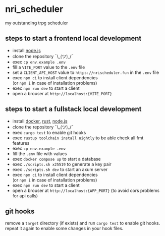 # nri_scheduler
my outstanding trpg scheduler

## steps to start a frontend local development
- install [node.js](https://nodejs.org/en)
- clone the repository ¯\\\_(ツ)_/¯
- exec `cp env.example .env`
- fill a `VITE_PORT` value to the `.env` file
- set a `CLIENT_API_HOST` value to `https://nrischeduler.fun` in the `.env` file
- exec `npm ci` to install client dependencies  
  (or `npm i` in case of installation problems)
- exec `npm run dev` to start a client
- open a brouser at `http://localhost:{VITE_PORT}`

## steps to start a fullstack local development
- install [docker](https://docs.docker.com), [rust](https://www.rust-lang.org/tools/install), [node.js](https://nodejs.org/en)
- clone the repository ¯\\\_(ツ)_/¯
- exec `cargo test` to enable git hooks
- exec `rustup toolchain install nightly` to be able check all fmt features
- exec `cp env.example .env`
- fill the `.env` file with values
- exec `docker compose up` to start a database
- exec `./scripts.sh x25519` to generate a key pair
- exec `./scripts.sh dev` to start an axum server
- exec `npm ci` to install client dependencies  
  (or `npm i` in case of installation problems)
- exec `npm run dev` to start a client
- open a brouser at `http://localhost:{APP_PORT}` (to avoid cors problems for api calls)

## git hooks
remove a `target` directory (if exists) and run `cargo test` to enable git hooks.  
repeat it again to enable some changes in your hook files.
